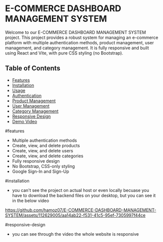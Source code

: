 # E-COMMERCE DASHBOARD MANAGEMENT SYSTEM

Welcome to our E-COMMERCE DASHBOARD MANAGEMENT SYSTEM project. This project provides a robust system for managing an e-commerce platform with multiple authentication methods, product management, user management, and category management. It is fully responsive and built using React and Vite, with pure CSS styling (no Bootstrap).

## Table of Contents
- [Features](#features)
- [Installation](#installation)
- [Usage](#usage)
- [Authentication](#authentication)
- [Product Management](#product-management)
- [User Management](#user-management)
- [Category Management](#category-management)
- [Responsive Design](#responsive-design)
- [Demo Video](#demo-video)

#features
- Multiple authentication methods
- Create, view, and delete products
- Create, view, and delete users
- Create, view, and delete categories
- Fully responsive design
- No Bootstrap, CSS-only styling
- Google Sign-In and Sign-Up

#installation
- you can't see the project on actual host or even locally becuase you have to download the backend files on your desktop, but you can see it in the below video


https://github.com/hamoz07/E-COMMERCE-DASHBOARD-MANAGEMENT-SYSTEM/assets/112629005/aa14ab22-f531-41c5-95ef-7305997f44ce


#responsive-design
  - you can see through the video the whole website is responsive
